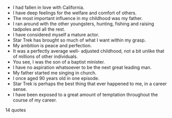  - I had fallen in love with California.
 - I have deep feelings for the welfare and comfort of others.
 - The most important influence in my childhood was my father.
 - I ran around with the other youngsters, hunting, fishing and raising tadpoles and all the rest.
 - I have considered myself a mature actor.
 - Star Trek has brought so much of what I want within my grasp.
 - My ambition is peace and perfection.
 - It was a perfectly average well- adjusted childhood, not a bit unlike that of millions of other individuals.
 - You see, I was the son of a baptist minister.
 - I have no aspiration whatsoever to be the next great leading man.
 - My father started me singing in church.
 - I once aged 90 years old in one episode.
 - Star Trek is perhaps the best thing that ever happened to me, in a career sense.
 - I have been exposed to a great amount of temptation throughout the course of my career.

14 quotes